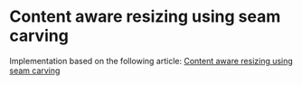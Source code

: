 # Content aware resizing using seam carving

Implementation based on the following article:
[Content aware resizing using seam carving](https://inst.eecs.berkeley.edu/~cs194-26/fa18/hw/proj4-seamcarving/imret.pdf)